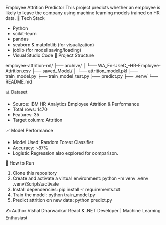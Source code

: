 Employee Attrition Predictor
This project predicts whether an employee is likely to leave the company using machine learning models trained on HR data.
🔧 Tech Stack
- Python
- scikit-learn
- pandas
- seaborn & matplotlib (for visualization)
- joblib (for model saving/loading)
- Visual Studio Code
📁 Project Structure

employee-attrition-ml/
├── archive/
│   └── WA_Fn-UseC_-HR-Employee-Attrition.csv
├── saved_Model/
│   └── attrition_model.pkl
├── train_model.py
├── train_model_test.py
├── predict.py
├── .venv/
└── README.md

📊 Dataset

- Source: IBM HR Analytics Employee Attrition & Performance
- Total rows: 1470  
- Features: 35  
- Target column: Attrition

📈 Model Performance

- Model Used: Random Forest Classifier
- Accuracy: ~87%
- Logistic Regression also explored for comparison.

🚀 How to Run

1. Clone this repository
2. Create and activate a virtual environment:
   python -m venv .venv
   .venv\Scripts\activate
3. Install dependencies:
   pip install -r requirements.txt
4. Train the model:
   python train_model.py
5. Predict attrition on new data:
   python predict.py

✍️ Author
Vishal Dharwadkar
React & .NET Developer | Machine Learning Enthusiast
